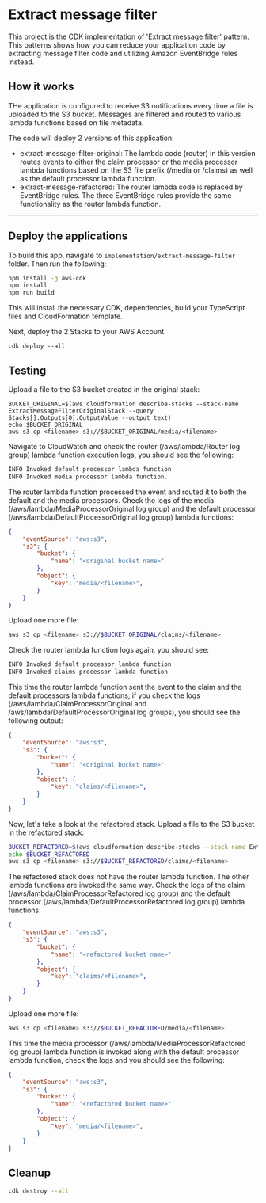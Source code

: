 # Extract message filter
This project is the CDK implementation of ['Extract message filter'](https://github.com/aws-samples/aws-refactoring-to-serverless/blob/main/patterns/extract-message-filter.md) pattern. This patterns shows how you can reduce your application code by extracting message filter code and utilizing Amazon EventBridge rules instead.


## How it works
THe application is configured to receive S3 notifications every time a file is uploaded to the S3 bucket. Messages are filtered and routed to various lambda functions based on file metadata.

The code will deploy 2 versions of this application:
- extract-message-filter-original: The lambda code (router) in this version routes events to either the claim processor or the media processor lambda functions based on the S3 file prefix (/media or /claims) as well as the default processor lambda function.
- extract-message-refactored: The router lambda code is replaced by EventBridge rules. The three EventBridge rules provide the same functionality as the router lambda function.

---
## Deploy the applications

To build this app, navigate to `implementation/extract-message-filter` folder. Then run the following:

```bash
npm install -g aws-cdk
npm install
npm run build
```

This will install the necessary CDK, dependencies, build your TypeScript files and CloudFormation template.

Next, deploy the 2 Stacks to your AWS Account.
``` 
cdk deploy --all
```

## Testing

Upload a file to the S3 bucket created in the original stack:
``` 
BUCKET_ORIGINAL=$(aws cloudformation describe-stacks --stack-name ExtractMessageFilterOriginalStack --query Stacks[].Outputs[0].OutputValue --output text)
echo $BUCKET_ORIGINAL
aws s3 cp <filename> s3://$BUCKET_ORIGINAL/media/<filename>
```

Navigate to CloudWatch and check the router (/aws/lambda/Router log group) lambda function execution logs, you should see the following:

```bash
INFO Invoked default processor lambda function
INFO Invoked media processor lambda function.
```

The router lambda function processed the event and routed it to both the default and the media processors. Check the logs of the media (/aws/lambda/MediaProcessorOriginal log group) and the default processor (/aws/lambda/DefaultProcessorOriginal log group) lambda functions: 

```json
{
    "eventSource": "aws:s3",
    "s3": {
        "bucket": {
            "name": "<original bucket name>"
        },
        "object": {
            "key": "media/<filename>",
        }
    }
}
```

Upload one more file:

``` bash
aws s3 cp <filename> s3://$BUCKET_ORIGINAL/claims/<filename>
```

Check the router lambda function logs again, you should see:

```bash
INFO Invoked default processor lambda function
INFO Invoked claims processor lambda function
```

This time the router lambda function sent the event to the claim and the default processors lambda functions, if you check the logs (/aws/lambda/ClaimProcessorOriginal and /aws/lambda/DefaultProcessorOriginal log groups), you should see the following output:
```json
{
    "eventSource": "aws:s3",
    "s3": {
        "bucket": {
            "name": "<original bucket name>"
        },
        "object": {
            "key": "claims/<filename>",
        }
    }
}
```

Now, let's take a look at the refactored stack. Upload a file to the S3 bucket in the refactored stack:

```bash
BUCKET_REFACTORED=$(aws cloudformation describe-stacks --stack-name ExtractMessageFilterRefactoredStack --query Stacks[].Outputs[0].OutputValue --output text)
echo $BUCKET_REFACTORED
aws s3 cp <filename> s3://$BUCKET_REFACTORED/claims/<filename>
```

The refactored stack does not have the router lambda function. The other lambda functions are invoked the same way. Check the logs of the claim (/aws/lambda/ClaimProcessorRefactored log group) and the default processor (/aws/lambda/DefaultProcessorRefactored log group) lambda functions: 

```json
{
    "eventSource": "aws:s3",
    "s3": {
        "bucket": {
            "name": "<refactored bucket name>"
        },
        "object": {
            "key": "claims/<filename>",
        }
    }
}
```

Upload one more file:

```bash
aws s3 cp <filename> s3://$BUCKET_REFACTORED/media/<filename>
```

This time the media processor (/aws/lambda/MediaProcessorRefactored log group) lambda function is invoked along with the default processor lambda function, check the logs and you should see the following:

```json
{
    "eventSource": "aws:s3",
    "s3": {
        "bucket": {
            "name": "<refactored bucket name>"
        },
        "object": {
            "key": "media/<filename>",
        }
    }
}
```

## Cleanup

```bash
cdk destroy --all
```
